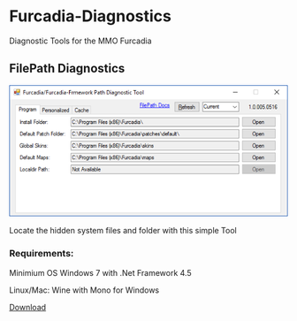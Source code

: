 # Furcadia-Diagnostics
Diagnostic Tools for the MMO Furcadia

## FilePath Diagnostics
![alt text](https://github.com/StarShip-Avalon-Projects/Furcadia-Diagnostics/raw/master/images/FPDiag.png "Furc Path Diagnostics")

Locate the hidden system files and folder with this simple Tool 

### Requirements: 

Minimium OS Windows 7 with .Net Framework 4.5

Linux/Mac: Wine with Mono for Windows

[Download](https://github.com/StarShip-Avalon-Projects/Furcadia-Diagnostics/releases/tag/v1.0.005.0516 "Furcadia Path Diagnostic Tool")